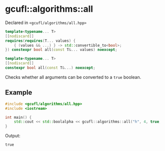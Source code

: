 # gcufl::algorithms::all
Declared in `<gcufl/algorithms/all.hpp>`
```cpp
template<typename... T>
[[nodiscard]]
requires(requires(T... values) {
	{ (values && ...) } -> std::convertible_to<bool>;
}) constexpr bool all(const T&... values) noexcept;

template<typename... T>
[[nodiscard]]
constexpr bool all(const T&...) noexcept;
```
Checks whether all arguments can be converted to a `true` boolean.
## Example
```cpp
#include <gcufl/algorithms/all.hpp>
#include <iostream>

int main() {
	std::cout << std::boolalpha << gcufl::algorithms::all("h", 4, true, '$') << '\n';
}
```
Output:
```
true
```
